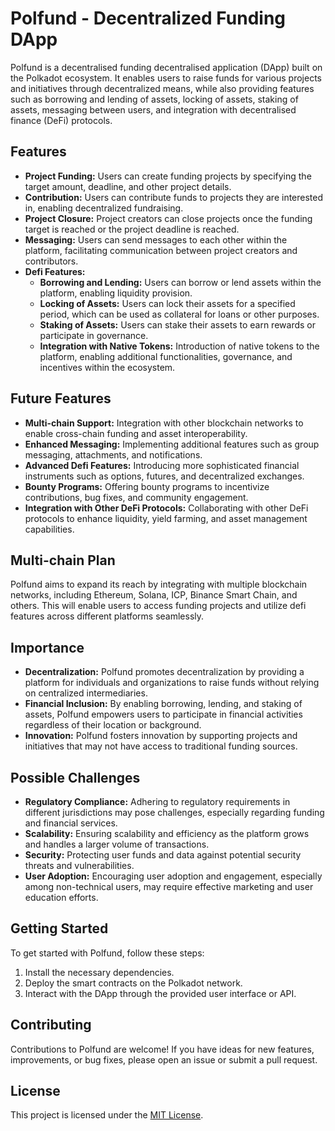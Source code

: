 # Polfund - Decentralized Funding DApp

Polfund is a decentralised funding decentralised application (DApp) built on the Polkadot ecosystem. It enables users to raise funds for various projects and initiatives through decentralized means, while also providing features such as borrowing and lending of assets, locking of assets, staking of assets, messaging between users, and integration with decentralised finance (DeFi) protocols.

## Features

- **Project Funding:** Users can create funding projects by specifying the target amount, deadline, and other project details.
- **Contribution:** Users can contribute funds to projects they are interested in, enabling decentralized fundraising.
- **Project Closure:** Project creators can close projects once the funding target is reached or the project deadline is reached.
- **Messaging:** Users can send messages to each other within the platform, facilitating communication between project creators and contributors.
- **Defi Features:**
  - **Borrowing and Lending:** Users can borrow or lend assets within the platform, enabling liquidity provision.
  - **Locking of Assets:** Users can lock their assets for a specified period, which can be used as collateral for loans or other purposes.
  - **Staking of Assets:** Users can stake their assets to earn rewards or participate in governance.
  - **Integration with Native Tokens:** Introduction of native tokens to the platform, enabling additional functionalities, governance, and incentives within the ecosystem.

## Future Features

- **Multi-chain Support:** Integration with other blockchain networks to enable cross-chain funding and asset interoperability.
- **Enhanced Messaging:** Implementing additional features such as group messaging, attachments, and notifications.
- **Advanced Defi Features:** Introducing more sophisticated financial instruments such as options, futures, and decentralized exchanges.
- **Bounty Programs:** Offering bounty programs to incentivize contributions, bug fixes, and community engagement.
- **Integration with Other DeFi Protocols:** Collaborating with other DeFi protocols to enhance liquidity, yield farming, and asset management capabilities.

## Multi-chain Plan

Polfund aims to expand its reach by integrating with multiple blockchain networks, including Ethereum, Solana, ICP, Binance Smart Chain, and others. This will enable users to access funding projects and utilize defi features across different platforms seamlessly.

## Importance

- **Decentralization:** Polfund promotes decentralization by providing a platform for individuals and organizations to raise funds without relying on centralized intermediaries.
- **Financial Inclusion:** By enabling borrowing, lending, and staking of assets, Polfund empowers users to participate in financial activities regardless of their location or background.
- **Innovation:** Polfund fosters innovation by supporting projects and initiatives that may not have access to traditional funding sources.

## Possible Challenges

- **Regulatory Compliance:** Adhering to regulatory requirements in different jurisdictions may pose challenges, especially regarding funding and financial services.
- **Scalability:** Ensuring scalability and efficiency as the platform grows and handles a larger volume of transactions.
- **Security:** Protecting user funds and data against potential security threats and vulnerabilities.
- **User Adoption:** Encouraging user adoption and engagement, especially among non-technical users, may require effective marketing and user education efforts.

## Getting Started

To get started with Polfund, follow these steps:

1. Install the necessary dependencies.
2. Deploy the smart contracts on the Polkadot network.
3. Interact with the DApp through the provided user interface or API.

## Contributing

Contributions to Polfund are welcome! If you have ideas for new features, improvements, or bug fixes, please open an issue or submit a pull request.

## License

This project is licensed under the [MIT License](LICENSE).
